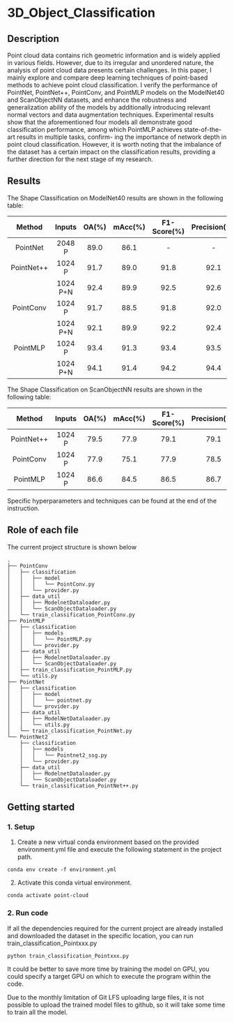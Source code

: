# 3D_Object_Classification



## Description
Point cloud data contains rich geometric information and is widely applied in various fields. However, due to its irregular and unordered nature, the analysis of point cloud data presents certain challenges. In this paper, I mainly explore and compare deep learning techniques of point-based methods to achieve point cloud classification. I verify the performance of PointNet, PointNet++, PointConv, and PointMLP models on the ModelNet40 and ScanObjectNN datasets, and enhance the robustness and generalization ability of the models by additionally introducing relevant normal vectors and data augmentation techniques. Experimental results show that the aforementioned four models all demonstrate good classification performance, among which PointMLP achieves state-of-the-art results in multiple tasks, confirm- ing the importance of network depth in point cloud classification. However, it is worth noting that the imbalance of the dataset has a certain impact on the classification results, providing a further direction for the next stage of my research.


## Results
The Shape Classification on ModelNet40 results are shown in the following table:

| Method | Inputs | OA(%) | mAcc(%) | F1-Score(%) | Precision(%) | Recall(%) |
| :----:| :----:| :----: |:----: |:----: |:----: |:----: |
| PointNet | 2048 P | 89.0 | 86.1 | - | - | - |
| PointNet++ | 1024 P | 91.7 | 89.0 | 91.8 | 92.1 | 91.7 |
|  | 1024 P+N | 92.4 | 89.9 | 92.5 | 92.6 | 92.4 |
| PointConv | 1024 P | 91.7 | 88.5 | 91.8 | 92.0 | 91.7 |
|  | 1024 P+N | 92.1 | 89.9 | 92.2 | 92.4 | 92.1 |
| PointMLP | 1024 P | 93.4 | 91.3 | 93.4 | 93.5 | 93.4 |
|  | 1024 P+N | 94.1 | 91.4 | 94.2 | 94.4 | 94.1 |

The Shape Classification on ScanObjectNN results are shown in the following table:

| Method | Inputs | OA(%) | mAcc(%) | F1-Score(%) | Precision(%) | Recall(%) |
| :----:| :----:| :----: |:----: |:----: |:----: |:----: |
| PointNet++ | 1024 P | 79.5 | 77.9 | 79.1 | 79.1 | 79.5 |
| PointConv | 1024 P | 77.9 | 75.1 | 77.9 | 78.5 | 77.9 |
| PointMLP | 1024 P | 86.6 | 84.5 | 86.5 | 86.7 | 86.6 |

Specific hyperparameters and techniques can be found at the end of the instruction. 


## Role of each file
The current project structure is shown below
```
.
├── PointConv
│   ├── classification
│   │   ├── model
│   │   │   └── PointConv.py
│   │   └── provider.py
│   ├── data_util
│   │   ├── ModelnetDataloader.py
│   │   └── ScanObjectDataloader.py
│   └── train_classification_PointConv.py
├── PointMLP
│   ├── classification
│   │   ├── models
│   │   │   └── PointMLP.py
│   │   └── provider.py
│   ├── data_util
│   │   ├── ModelnetDataloader.py
│   │   └── ScanObjectDataloader.py
│   ├── train_classification_PointMLP.py
│   └── utils.py
├── PointNet
│   ├── classification
│   │   ├── model
│   │   │   └── pointnet.py
│   │   └── provider.py
│   ├── data_util
│   │   ├── ModelNetDataloader.py
│   │   └── utils.py
│   └── train_classification_PointNet.py
└── PointNet2
    ├── classification
    │   ├── models
    │   │   └── Pointnet2_ssg.py
    │   └── provider.py
    ├── data_util
    │   ├── ModelnetDataloader.py
    │   └── ScanObjectDataloader.py
    └── train_classification_PointNet++.py

```




## Getting started
### 1. Setup
1. Create a new virtual conda environment based on the provided environment.yml file and execute the following statement in the project path. 

```
conda env create -f environment.yml
```
2. Activate this conda virtual environment. 
```
conda activate point-cloud

```


### 2. Run code

If all the dependencies required for the current project are already installed and downloaded the dataset in the specific location, you can run train_classification_Pointxxx.py 
```
python train_classification_Pointxxx.py 
```
It could be better to save more time by training the model on GPU, you could specify a target GPU on which to execute the program within the code.

Due to the monthly limitation of Git LFS uploading large files, it is not possible to upload the trained model files to github, so it will take some time to train all the model. 



